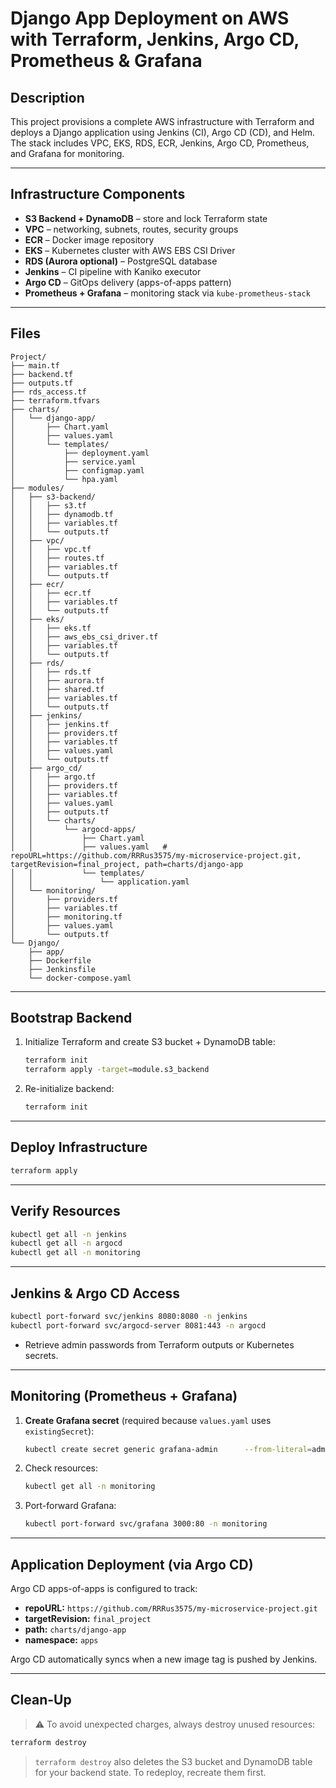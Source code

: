 # Django App Deployment on AWS with Terraform, Jenkins, Argo CD, Prometheus & Grafana

## Description
This project provisions a complete AWS infrastructure with Terraform and deploys a Django application using Jenkins (CI), Argo CD (CD), and Helm.  
The stack includes VPC, EKS, RDS, ECR, Jenkins, Argo CD, Prometheus, and Grafana for monitoring.

---

## Infrastructure Components
- **S3 Backend + DynamoDB** – store and lock Terraform state  
- **VPC** – networking, subnets, routes, security groups  
- **ECR** – Docker image repository  
- **EKS** – Kubernetes cluster with AWS EBS CSI Driver  
- **RDS (Aurora optional)** – PostgreSQL database  
- **Jenkins** – CI pipeline with Kaniko executor  
- **Argo CD** – GitOps delivery (apps-of-apps pattern)  
- **Prometheus + Grafana** – monitoring stack via `kube-prometheus-stack`

---

## Files
```
Project/
├── main.tf
├── backend.tf
├── outputs.tf
├── rds_access.tf
├── terraform.tfvars
├── charts/
│   └── django-app/
│       ├── Chart.yaml
│       ├── values.yaml
│       └── templates/
│           ├── deployment.yaml
│           ├── service.yaml
│           ├── configmap.yaml
│           └── hpa.yaml
├── modules/
│   ├── s3-backend/
│   │   ├── s3.tf
│   │   ├── dynamodb.tf
│   │   ├── variables.tf
│   │   └── outputs.tf
│   ├── vpc/
│   │   ├── vpc.tf
│   │   ├── routes.tf
│   │   ├── variables.tf
│   │   └── outputs.tf
│   ├── ecr/
│   │   ├── ecr.tf
│   │   ├── variables.tf
│   │   └── outputs.tf
│   ├── eks/
│   │   ├── eks.tf
│   │   ├── aws_ebs_csi_driver.tf
│   │   ├── variables.tf
│   │   └── outputs.tf
│   ├── rds/
│   │   ├── rds.tf
│   │   ├── aurora.tf
│   │   ├── shared.tf
│   │   ├── variables.tf
│   │   └── outputs.tf
│   ├── jenkins/
│   │   ├── jenkins.tf
│   │   ├── providers.tf
│   │   ├── variables.tf
│   │   ├── values.yaml
│   │   └── outputs.tf
│   ├── argo_cd/
│   │   ├── argo.tf
│   │   ├── providers.tf
│   │   ├── variables.tf
│   │   ├── values.yaml
│   │   ├── outputs.tf
│   │   └── charts/
│   │       └── argocd-apps/
│   │           ├── Chart.yaml
│   │           ├── values.yaml   # repoURL=https://github.com/RRRus3575/my-microservice-project.git, targetRevision=final_project, path=charts/django-app
│   │           └── templates/
│   │               └── application.yaml
│   └── monitoring/
│       ├── providers.tf
│       ├── variables.tf
│       ├── monitoring.tf
│       ├── values.yaml
│       └── outputs.tf
└── Django/
    ├── app/
    ├── Dockerfile
    ├── Jenkinsfile
    └── docker-compose.yaml
```

---

## Bootstrap Backend
1. Initialize Terraform and create S3 bucket + DynamoDB table:  
   ```bash
   terraform init
   terraform apply -target=module.s3_backend
   ```
2. Re-initialize backend:  
   ```bash
   terraform init
   ```

---

## Deploy Infrastructure
```bash
terraform apply
```

---

## Verify Resources
```bash
kubectl get all -n jenkins
kubectl get all -n argocd
kubectl get all -n monitoring
```

---

## Jenkins & Argo CD Access
```bash
kubectl port-forward svc/jenkins 8080:8080 -n jenkins
kubectl port-forward svc/argocd-server 8081:443 -n argocd
```
- Retrieve admin passwords from Terraform outputs or Kubernetes secrets.

---

## Monitoring (Prometheus + Grafana)
1. **Create Grafana secret** (required because `values.yaml` uses `existingSecret`):  
   ```bash
   kubectl create secret generic grafana-admin      --from-literal=admin-user=admin      --from-literal=admin-password='S0m3$Str0ng_Passw0rd!'      -n monitoring
   ```
2. Check resources:  
   ```bash
   kubectl get all -n monitoring
   ```
3. Port-forward Grafana:  
   ```bash
   kubectl port-forward svc/grafana 3000:80 -n monitoring
   ```

---

## Application Deployment (via Argo CD)
Argo CD apps-of-apps is configured to track:
- **repoURL:** `https://github.com/RRRus3575/my-microservice-project.git`
- **targetRevision:** `final_project`
- **path:** `charts/django-app`
- **namespace:** `apps`

Argo CD automatically syncs when a new image tag is pushed by Jenkins.

---

## Clean-Up
> ⚠️ To avoid unexpected charges, always destroy unused resources:  
```bash
terraform destroy
```
> `terraform destroy` also deletes the S3 bucket and DynamoDB table for your backend state. To redeploy, recreate them first.
